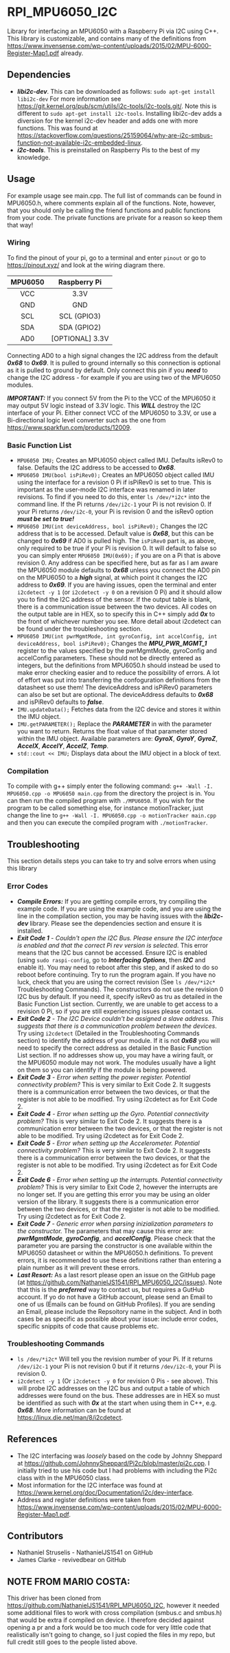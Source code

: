 # RPI_MPU6050_I2C
Library for interfacing an MPU6050 with a Raspberry Pi via I2C using C++. This library is customizable, and contains many of the definitions
from https://www.invensense.com/wp-content/uploads/2015/02/MPU-6000-Register-Map1.pdf already.

## Dependencies
* ***libi2c-dev***. This can be downloaded as follows: ```sudo apt-get install libi2c-dev```
  For more information see https://git.kernel.org/pub/scm/utils/i2c-tools/i2c-tools.git/.
  Note this is different to ```sudo apt-get install i2c-tools```. Installing libi2c-dev adds a diversion for the kernel i2c-dev header and adds one with more
  functions. This was found at https://stackoverflow.com/questions/25159064/why-are-i2c-smbus-function-not-available-i2c-embedded-linux.
* ***i2c-tools***. This is preinstalled on Raspberry Pis to the best of my knowledge.

## Usage
For example usage see main.cpp. The full list of commands can be found in MPU6050.h, where comments explain all of the functions. Note, however, that you
should only be calling the friend functions and public functions from your code. The private functions are private for a reason so keep them that way!

### Wiring
To find the pinout of your pi, go to a terminal and enter ```pinout``` or go to https://pinout.xyz/ and look at the wiring diagram there.  

| MPU6050 |   Raspberry Pi  |  
|:-------:|:---------------:|  
|   VCC   |       3.3V      |  
|   GND   |       GND       |  
|   SCL   |   SCL (GPIO3)   |  
|   SDA   |   SDA (GPIO2)   |  
|   AD0   | [OPTIONAL] 3.3V |  

Connecting AD0 to a high signal changes the I2C address from the default ***0x68*** to ***0x69***. It is pulled to ground internally so this connection is
optional as it is pulled to ground by default. Only connect this pin if you ***need*** to change the I2C address - for example if you are using two of the
MPU6050 modules.

***IMPORTANT:*** If you connect 5V from the Pi to the VCC of the MPU6050 it may output 5V logic instead of 3.3V logic. This ***WILL*** destroy the I2C interface
of your Pi. Either connect VCC of the MPU6050 to 3.3V, or use a Bi-directional logic level converter such as the one from https://www.sparkfun.com/products/12009.

### Basic Function List
* ```MPU6050 IMU;``` Creates an MPU6050 object called IMU. Defaults isRev0 to false. Defaults the I2C address to be accessed to ***0x68***.
* ```MPU6050 IMU(bool isPiRev0);``` Creates an MPU6050 object called IMU using the interface for a revision 0 Pi if isPiRev0 is set to true. This is important as
  the user-mode I2C interface was renamed in later revisions. To find if you need to do this, enter ```ls /dev/*i2c*``` into the command line. If the Pi returns
  ```/dev/i2c-1``` your Pi is not revision 0. If your Pi returns ```/dev/i2c-0```, your Pi is revision 0 and the isRev0 option ***must be set to true!***
* ```MPU6050 IMU(int deviceAddress, bool isPiRev0);``` Changes the I2C address that is to be accessed. Default value is ***0x68***, but this can be changed to
  ***0x69*** if AD0 is pulled high. The ```isPiRev0``` part is, as above, only required to be true if your Pi is revision 0. It will default to false so you can
  simply enter ```MPU6050 IMU(0x69);``` if you are on a Pi that is above revision 0. Any address can be specified here, but as far as I am aware the MPU6050 module
  defaults to ***0x68*** unless you connect the AD0 pin on the MPU6050 to a ***high*** signal, at which point it changes the I2C address to ***0x69***. If you are
  having issues, open the terminal and enter ```i2cdetect -y 1``` (or ```i2cdetect -y 0``` on a revision 0 Pi) and it should allow you to find the I2C address of
  the sensor. If the output table is blank, there is a communication issue between the two devices. All codes on the output table are in HEX, so to specify this
  in C++ simply add ***0x*** to the front of whichever number you see. More detail about i2cdetect can be found under the troubleshooting section.
* ```MPU6050 IMU(int pwrMgmtMode, int gyroConfig, int accelConfig, int deviceAddress, bool isPiRev0);``` Changes the ***MPU_PWR_MGMT_1*** register to the values specified
  by the pwrMgmtMode, gyroConfig and accelConfig parameters. These should not be directly entered as integers, but the definitions from MPU6050.h should instead
  be used to make error checking easier and to reduce the possibility of errors. A lot of effort was put into transferring the confoguration definitions from the
  datasheet so use them! The deviceAddress and isPiRev0 parameters can also be set but are optional. The deviceAddress defaults to ***0x68*** and isPiRev0 defaults
  to ***false***.
* ```IMU.updateData();``` Fetches data from the I2C device and stores it within the IMU object.
* ```IMU.getPARAMETER();``` Replace the ***PARAMETER*** in with the parameter you want to return. Returns the float value of that parameter stored within the IMU
  object. Available parameters are: ***GyroX***, ***GyroY***, ***GyroZ***, ***AccelX***, ***AccelY***, ***AccelZ***, ***Temp***.
* ```std::cout << IMU;``` Displays data about the IMU object in a block of text.

### Compilation
To compile with g++ simply enter the following command: ```g++ -Wall -I. MPU6050.cpp -o MPU6050 main.cpp``` from the directory the project is in.
You can then run the compiled program with ```./MPU6050```. If you wish for the program to be called something else, for instance motionTracker, just change
the line to ```g++ -Wall -I. MPU6050.cpp -o motionTracker main.cpp``` and then you can execute the compiled program with ```./motionTracker```.

## Troubleshooting
This section details steps you can take to try and solve errors when using this library 

### Error Codes
* ***Compile Errors:*** If you are getting compile errors, try compiling the example code. If you are using the example code, and you are using the line in
  the compilation section, you may be having issues with the ***libi2c-dev*** library. Please see the dependencies section and ensure it is installed.
* ***Exit Code 1*** - _Couldn't open the I2C Bus. Please ensure the I2C interface is enabled and that the correct Pi rev version is selected_. This error
  means that the I2C bus cannot be accessed. Ensure I2C is enabled (using ```sudo raspi-config```, go to ***Interfacing Options***, then ***I2C*** and enable
  it). You may need to reboot after this step, and if asked to do so reboot before continuing. Try to run the program again. If you have no luck, check that
  you are using the correct revision (See ```ls /dev/*i2c*``` Troubleshooting Commands). The constructors do not use the revision 0 I2C bus by default. If you
  need it, specify isRev0 as tru as detailed in the Basic Function List section. Currently, we are unable to get access to a revision 0 Pi, so if you are still
  experiencing issues please contact us.
* ***Exit Code 2*** - _The I2C Device couldn't be assigned a slave address. This suggests that there is a communication problem between the devices_. Try using
  ```i2cdetect``` (Detailed in the Troubleshooting Commands section) to identify the address of your module. If it is not ***0x68*** you will need to specify
  the correct address as detailed in the Basic Function List section. If no addresses show up, you may have a wiring fault, or the MPU6050 module may not work. 
  The modules usually have a light on them so you can identify if the module is being powered.
* ***Exit Code 3*** - _Error when setting the power register. Potential connectivity problem?_ This is very similar to Exit Code 2. It suggests there is
  a communication error between the two devices, or that the register is not able to be modified. Try using i2cdetect as for Exit Code 2.
* ***Exit Code 4*** - _Error when setting up the Gyro. Potential connectivity problem?_ This is very similar to Exit Code 2. It suggests there is
  a communication error between the two devices, or that the register is not able to be modified. Try using i2cdetect as for Exit Code 2.
* ***Exit Code 5*** - _Error when setting up the Accelerometer. Potential connectivity problem?_ This is very similar to Exit Code 2. It suggests there is
  a communication error between the two devices, or that the register is not able to be modified. Try using i2cdetect as for Exit Code 2.
* ***Exit Code 6*** - _Error when setting up the interrupts. Potential connectivity problem?_ This is very similar to Exit Code 2, however the interrupts are no
  longer set. If you are getting this error you may be using an older version of the library. It suggests there is a communication error between the two devices,
  or that the register is not able to be modified. Try using i2cdetect as for Exit Code 2.
* ***Exit Code 7*** - _Generic error when parsing inizialization parameters to the constructor._ The parameters that may cause this error are: ***pwrMgmtMode***,
  ***gyroConfig***, and ***accelConfig***. Please check that the parameter you are parsing the constructor is one available within the MPU6050 datasheet or within
  the MPU6050.h definitions. To prevent errors, it is recommended to use these definitions rather than entering a plain number as it will prevent these errors.
* ***Last Resort:*** As a last resort please open an issue on the GitHub page (at https://github.com/NathanielJS1541/RPI_MPU6050_I2C/issues). Note that this is
  the ***preferred*** way to contact us, but requires a GutHub account. If yo do not have a GitHub account, please send an Email to one of us (Emails can be found
  on GitHub Profiles). If you are sending an Email, please include the Repsoitory name in the subject. And in both cases be as specific as possible about your
  issue: include error codes, specific snippits of code that cause problems etc.
  
### Troubleshooting Commands
* ```ls /dev/*i2c*``` Will tell you the revision number of your Pi. If it returns ```/dev/i2c-1``` your Pi is not revision 0 but if it returns ```/dev/i2c-0```,
  your Pi is revision 0.
* ```i2cdetect -y 1``` (Or ```i2cdetect -y 0``` for revision 0 Pis - see above). This will probe I2C addresses on the I2C bus and output a table of which
  addresses were found on the bus. These addresses are in HEX so must be identified as such with ***0x*** at the start when using them in C++, e.g. ***0x68***. 
  More information can be found at https://linux.die.net/man/8/i2cdetect.

## References
* The I2C interfacing was *loosely* based on the code by Johnny Sheppard at https://github.com/JohnnySheppard/Pi2c/blob/master/pi2c.cpp. I initially tried to use
  his code but I had problems with including the Pi2c class with in the MPU6050 class.
* Most information for the I2C interface was found at https://www.kernel.org/doc/Documentation/i2c/dev-interface.
* Address and register definitions were taken from https://www.invensense.com/wp-content/uploads/2015/02/MPU-6000-Register-Map1.pdf.

## Contributors
* Nathaniel Struselis - NathanielJS1541 on GitHub
* James Clarke        - revivedbear on GitHub


## NOTE FROM MARIO COSTA:
This driver has been cloned from https://github.com/NathanielJS1541/RPI_MPU6050_I2C, however it needed some additional files to work with cross compilation (smbus.c and smbus.h) that would be extra if compiled on device. I therefore decided against opening a pr and a fork would be too much code for very little code that realistically isn't going to change, so I just copied the files in my repo, but full credit still goes to the people listed above.